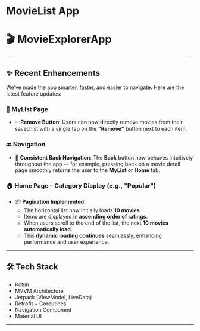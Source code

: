 # MovieList App
# 🎬 MovieExplorerApp



---

## ✨ Recent Enhancements

We’ve made the app smarter, faster, and easier to navigate. Here are the latest feature updates:

### 🧾 MyList Page
- ➖ **Remove Button**: Users can now directly remove movies from their saved list with a single tap on the **"Remove"** button next to each item.

### 🔙 Navigation
- 🔁 **Consistent Back Navigation**: The **Back** button now behaves intuitively throughout the app — for example, pressing back on a movie detail page smoothly returns the user to the **MyList** or **Home** tab.

### 🏠 Home Page – Category Display (e.g., "Popular")
- 📦 **Pagination Implemented**:
  - The horizontal list now initially loads **10 movies**.
  - Items are displayed in **ascending order of ratings**.
  - When users scroll to the end of the list, the next **10 movies automatically load**.
  - This **dynamic loading continues** seamlessly, enhancing performance and user experience.

---

## 🛠 Tech Stack

- Kotlin
- MVVM Architecture
- Jetpack (ViewModel, LiveData)
- Retrofit + Coroutines
- Navigation Component
- Material UI

---


